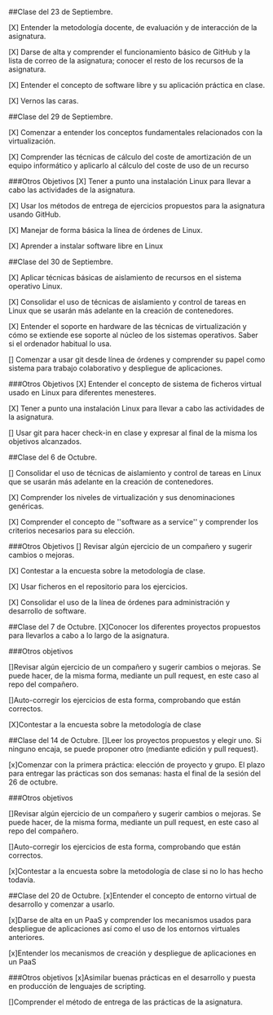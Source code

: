 

##Clase del 23 de Septiembre.

[X] Entender la metodología docente, de evaluación y de interacción de la asignatura.

[X] Darse de alta y comprender el funcionamiento básico de GitHub y la lista de correo de la asignatura; conocer el resto de los recursos de la asignatura.

[X] Entender el concepto de software libre y su aplicación práctica en clase.

[X] Vernos las caras.

##Clase del 29 de Septiembre.

[X] Comenzar a entender los conceptos fundamentales relacionados con la virtualización.

[X] Comprender las técnicas de cálculo del coste de amortización de un equipo informático y aplicarlo al cálculo del coste de uso de un recurso

###Otros Objetivos
[X] Tener a punto una instalación Linux para llevar a cabo las actividades de la asignatura.

[X] Usar los métodos de entrega de ejercicios propuestos para la asignatura usando GitHub.

[X] Manejar de forma básica la línea de órdenes de Linux.

[X] Aprender a instalar software libre en Linux

##Clase del 30 de Septiembre.

[X]  Aplicar técnicas básicas de aislamiento de recursos en el sistema operativo Linux.

[X]  Consolidar el uso de técnicas de aislamiento y control de tareas en Linux que se usarán más adelante en la creación de contenedores.

[X]  Entender el soporte en hardware de las técnicas de virtualización y cómo se extiende ese soporte al núcleo de los sistemas operativos. Saber si el ordenador habitual lo usa.

[]  Comenzar a usar git desde línea de órdenes y comprender su papel como sistema para trabajo colaborativo y despliegue de aplicaciones.

###Otros Objetivos
[X] Entender el concepto de sistema de ficheros virtual usado en Linux para diferentes menesteres.

[X] Tener a punto una instalación Linux para llevar a cabo las actividades de la asignatura.

[]  Usar git para hacer check-in en clase y expresar al final de la misma los objetivos alcanzados.

##Clase del 6 de Octubre.

[]  Consolidar el uso de técnicas de aislamiento y control de tareas en Linux que se usarán más adelante en la creación de contenedores.

[X]  Comprender los niveles de virtualización y sus denominaciones genéricas.

[X]  Comprender el concepto de ''software as a service'' y comprender los criterios necesarios para su elección.

###Otros Objetivos
[]  Revisar algún ejercicio de un compañero y sugerir cambios o mejoras.

[X]  Contestar a la encuesta sobre la metodología de clase.

[X]  Usar ficheros en el repositorio para los ejercicios.

[X]  Consolidar el uso de la línea de órdenes para administración y desarrollo de software.

##Clase del 7 de Octubre.
[X]Conocer los diferentes proyectos propuestos para llevarlos a cabo a lo largo de la asignatura.

###Otros objetivos

[]Revisar algún ejercicio de un compañero y sugerir cambios o mejoras. Se puede hacer, de la misma forma, mediante un pull request, en este caso al repo del compañero.

[]Auto-corregir los ejercicios de esta forma, comprobando que están correctos.

[X]Contestar a la encuesta sobre la metodología de clase

##Clase del 14 de Octubre.
[]Leer los proyectos propuestos y elegir uno. Si ninguno encaja, se puede proponer otro (mediante edición y pull request).

[x]Comenzar con la primera práctica: elección de proyecto y grupo. El plazo para entregar las prácticas son dos semanas: hasta el final de la sesión del 26 de octubre.

###Otros objetivos

[]Revisar algún ejercicio de un compañero y sugerir cambios o mejoras. Se puede hacer, de la misma forma, mediante un pull request, en este caso al repo del compañero.

[]Auto-corregir los ejercicios de esta forma, comprobando que están correctos.

[x]Contestar a la encuesta sobre la metodología de clase si no lo has hecho todavía.

##Clase del 20 de Octubre.
[x]Entender el concepto de entorno virtual de desarrollo y comenzar a usarlo.

[x]Darse de alta en un PaaS y comprender los mecanismos usados para despliegue de aplicaciones así como el uso de los entornos virtuales anteriores.

[x]Entender los mecanismos de creación y despliegue de aplicaciones en un PaaS

###Otros objetivos
[x]Asimilar buenas prácticas en el desarrollo y puesta en producción de lenguajes de scripting.

[]Comprender el método de entrega de las prácticas de la asignatura.

